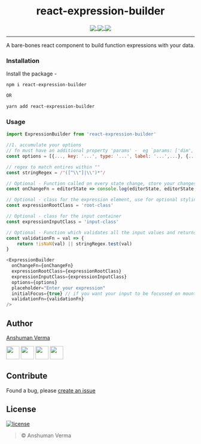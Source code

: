 <h1 align="center"> react-expression-builder </h1>
<p align="center">
<a href="https://www.npmjs.com/package/react-expression-builder">
  <img src="https://img.shields.io/npm/v/react-expression-builder.svg?style=for-the-badge" align="center">
</a>

<a href="https://www.npmjs.com/package/react-expression-builder">
  <img src="https://img.shields.io/npm/dt/react-expression-builder.svg?style=for-the-badge" align="center">
</a>

<a href="https://github.com/anshumanv/react-expression-builder">
  <img src="https://img.shields.io/github/workflow/status/anshumanv/react-expression-builder/test?style=for-the-badge" align="center">
</a>

</p>

<hr>

<p align="center">A bare-bones react component to build function expressions with your data.</p>

### Installation

Install the package -

```sh
npm i react-expression-builder

OR

yarn add react-expression-builder
```

### Usage

```js
import ExpressionBuilder from 'react-expression-builder'

//1. accumulate your options
// fn must have an additional property 'params' -  eg `params: ['dim', 'delimiter', 'occurrence_number']`
const options = [{..., key: '...', type: '...', label: '...',...}, {...}]

// regex to match entires within ""
const stringRegex = /"([^\\"]|\\")*"/

// Optional - Function called on every state change, store your changes on the server
const onChangeFn = editorState => console.log(editorState, editorState.buildExpression())

// Optional - class for the expression element, use for optional styling
const expressionRootClass = 'root-class'

// Optional - class for the input container
const expressionInputClass = 'input-class'

// Optional - Function which validates all the input values and returns a bool.
const validationFn = val => {
	return !isNaN(val) || stringRegex.test(val)
}

<ExpressionBuilder
  onChangeFn={onChangeFn}
  expressionRootClass={expressionRootClass}
  expressionInputClass={expressionInputClass}
  options={options}
  placeholder="Enter your expression"
  initialFocus={true} // if you want your input to be focussed on mount by default
  validationFn={validationFn}
/>

```

## Author

[Anshuman Verma](https://github.com/anshumanv)

[<img src="https://image.flaticon.com/icons/svg/185/185961.svg" width="35" padding="10">](https://twitter.com/Anshumaniac12)
[<img src="https://image.flaticon.com/icons/svg/185/185964.svg" width="35" padding="10">](https://linkedin.com/in/anshumanv12)
[<img src="https://image.flaticon.com/icons/svg/185/185981.svg" width="35" padding="10">](https://www.facebook.com/anshumanv12)
[<img src="https://image.flaticon.com/icons/svg/985/985680.svg" width="35" padding="10">](https://www.paypal.me/AnshumanVerma)

## Contribute

Found a bug, please [create an issue](https://github.com/anshumanv/react-expression-builder/issues/new)

## License

[![license](https://img.shields.io/github/license/mashape/apistatus.svg)](https://github.com/anshumanv/react-expression-builder/blob/master/LICENSE)

> © Anshuman Verma
